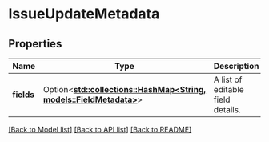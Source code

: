 # IssueUpdateMetadata

## Properties

Name | Type | Description | Notes
------------ | ------------- | ------------- | -------------
**fields** | Option<[**std::collections::HashMap<String, models::FieldMetadata>**](FieldMetadata.md)> | A list of editable field details. | [optional][readonly]

[[Back to Model list]](../README.md#documentation-for-models) [[Back to API list]](../README.md#documentation-for-api-endpoints) [[Back to README]](../README.md)


